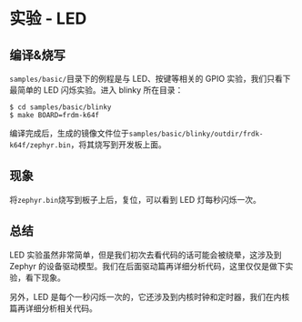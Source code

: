 # 实验 - LED


## 编译&烧写

`samples/basic/`目录下的例程是与 LED、按键等相关的 GPIO 实验，我们只看下最简单的 LED 闪烁实验。进入 blinky 所在目录：
```
$ cd samples/basic/blinky 
$ make BOARD=frdm-k64f
```
编译完成后，生成的镜像文件位于`samples/basic/blinky/outdir/frdk-k64f/zephyr.bin`，将其烧写到开发板上面。

## 现象

将`zephyr.bin`烧写到板子上后，复位，可以看到 LED 灯每秒闪烁一次。

## 总结

LED 实验虽然非常简单，但是我们初次去看代码的话可能会被绕晕，这涉及到 Zephyr 的设备驱动模型。我们在后面驱动篇再详细分析代码，这里仅仅是做下实验，看下现象。

另外，LED 是每个一秒闪烁一次的，它还涉及到内核时钟和定时器，我们在内核篇再详细分析相关代码。
